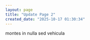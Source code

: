 ```yaml
---
layout: page
title: "Update Page 2"
created_date: "2025-10-17 01:30:34"
---
```


montes in nulla sed vehicula 
